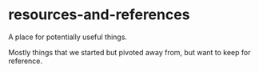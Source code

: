 # resources-and-references


A place for potentially useful things. 

Mostly things that we started but pivoted away from, but want to keep for reference. 
